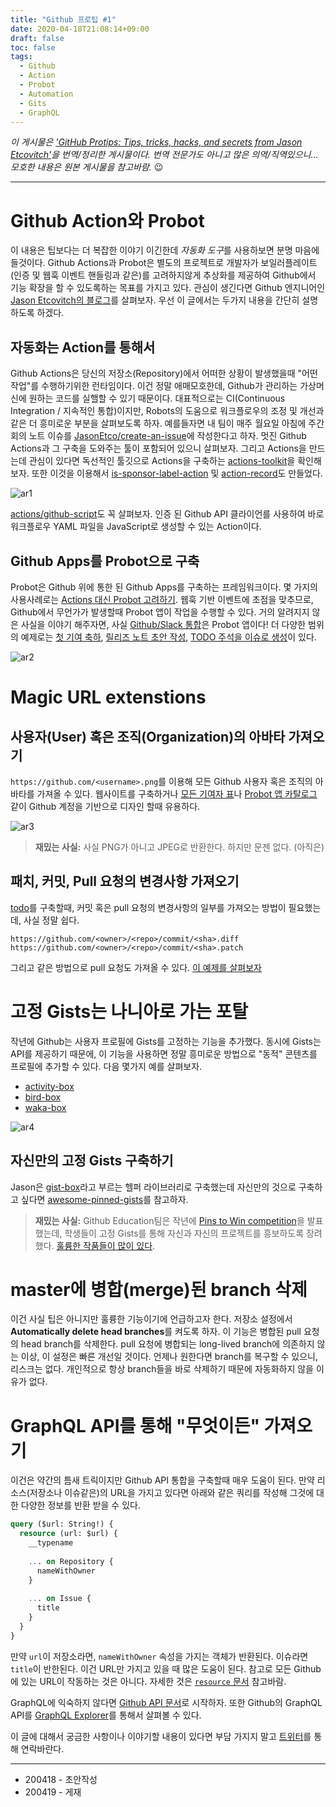 ```yaml
---
title: "Github 프로팁 #1"
date: 2020-04-18T21:08:14+09:00
draft: false
toc: false
tags:
  - Github
  - Action
  - Probot
  - Automation
  - Gits
  - GraphQL
---
```


*이 게시물은 ['GitHub Protips: Tips, tricks, hacks, and secrets from Jason Etcovitch'](https://github.blog/2020-04-16-github-protips-tips-tricks-hacks-and-secrets-from-jason-etcovitch/)을 번역/정리한 게시물이다. 번역 전문가도 아니고 많은 의역/직역있으니... 모호한 내용은 원본 게시물을 참고바람.* :wink:

---

# Github Action와 Probot
이 내용은 팁보다는 더 복잡한 이야기 이긴한데 *자동화 도구*를 사용하보면 분명 마음에 들것이다.  Github Actions과 Probot은 별도의 프로젝트로 개발자가 보일러플레이트(인증 및 웹훅 이벤트 핸들링과 같은)를 고려하지않게 추상화를 제공하여 Github에서 기능 확장을 할 수 있도록하는 목표를 가지고 있다. 관심이 생긴다면 Github 엔지니어인 [Jason Etcovitch의 블로그](https://jasonet.co/)를 살펴보자. 우선 이 글에서는 두가지 내용을 간단히 설명하도록 하겠다.

## 자동화는 Action를 통해서
Github Actions은 당신의 저장소(Repository)에서 어떠한 상황이 발생했을때 "어떤 작업"를 수행하기위한 런타임이다. 이건 정말 애매모호한데, Github가 관리하는 가상머신에 원하는 코드를 실핼할 수 있기 때문이다. 대표적으로는 CI(Continuous Integration / 지속적인 통합)이지만, Robots의 도움으로 워크플로우의 조정 및 개선과 같은 더 흥미로운 부분을 살펴보도록 하자. 예를들자면 내 팀이 매주 월요일 아침에 주간 회의 노트 이슈를 [JasonEtco/create-an-issue](https://github.com/JasonEtco/create-an-issue)에 작성한다고 하자. 멋진 Github Actions과 그 구축을 도와주는 툴이 포함되어 있으니 살펴보자. 그리고 Actions을 만드는데 관심이 있다면 독선적인 툴깃으로 Actions을 구축하는 [actions-toolkit](https://github.com/JasonEtco/actions-toolkit)을 확인해보자. 또한 이것을 이용해서 [is-sponsor-label-action](https://github.com/JasonEtco/is-sponsor-label-action) 및 [action-record](https://github.com/JasonEtco/action-record/)도 만들었다.

![ar1](/posts/10/ar1.png)

[actions/github-script](http://github.com/actions/github-script)도 꼭 살펴보자. 인증 된 Github API 클라이언를 사용하여 바로 워크플로우 YAML 파일을  JavaScript로 생성할 수 있는 Action이다.

## Github Apps를 Probot으로 구축
Probot은 Github 위에 통한 된 Github Apps를 구축하는 프레임워크이다. 몇 가지의 사용사례로는 [Actions 대신 Probot 고려하기](https://jasonet.co/posts/probot-app-or-github-action-v2/). 웹훅 기반 이벤트에 초점을 맞추므로, Github에서 무언가가 발생할때 Probot 앱이 작업을 수행할 수 있다. 거의 알려지지 않은 사실을 이야기 해주자면, 사실 [Github/Slack 통합](https://slack.github.com/)은 Probot 앱이다! 더 다양한 범위의 예제로는 [첫 기여 축하](https://github.com/behaviorbot/welcome), [릴리즈 노트 초안 작성](https://github.com/release-drafter/release-drafter), [TODO 주석을 이슈로 생성](https://github.com/JasonEtco/todo)이 있다.

![ar2](/posts/10/ar2.png)

# Magic URL extenstions
## 사용자(User) 혹은 조직(Organization)의 아바타 가져오기
`https://github.com/<username>.png`를 이용해 모든 Github 사용자 혹은 조직의 아바타를 가져올 수 있다. 웹사이트를 구축하거나 [모든 기여자 표](https://github.com/all-contributors/all-contributors#contributors-)나 [Probot 앱 카탈로그](https://probot.github.io/apps/stale/) 같이 Github 계정을 기반으로 디자인 할때 유용하다.

![ar3](/posts/10/ar3.png)

> **재밌는 사실:** 사실 PNG가 아니고 JPEG로 반환한다. 하지만 문젠 없다. (아직은)

## 패치, 커밋, Pull 요청의 변경사항 가져오기
[todo](https://github.com/JasonEtco/todo)를 구축할때, 커밋 혹은 pull 요청의 변경사항의 일부를 가져오는 방법이 필요했는데, 사실 정말 쉽다. 
```
https://github.com/<owner>/<repo>/commit/<sha>.diff
https://github.com/<owner>/<repo>/commit/<sha>.patch
```
그리고 같은 방법으로 pull 요청도 가져올 수 있다. [이 예제를 살펴보자](https://github.com/integrations/snappydoo/pull/8.diff)

# 고정 Gists는 나니아로 가는 포탈
작년에 Github는 사용자 프로필에 Gists를 고정하는 기능을 추가했다. 동시에 Gists는 API를 제공하기 때문에, 이 기능을 사용하면 정말 흥미로운 방법으로 "동적" 콘텐츠를 프로필에 추가할 수 있다. 다음 몇가지 예를 살펴보자.

- [activity-box](https://github.com/JasonEtco/activity-box)
- [bird-box](https://github.com/matchai/bird-box)
- [waka-box](https://github.com/matchai/waka-box)

![ar4](/posts/10/ar4.png)

## 자신만의 고정 Gists 구축하기
Jason은 [gist-box](https://github.com/JasonEtco/gist-box)라고 부르는 헬퍼 라이브러리로 구축했는데 자신만의 것으로 구축하고 싶다면 [awesome-pinned-gists](https://github.com/matchai/awesome-pinned-gists)를 참고하자.

> **재밌는 사실:** Github Education팀은 작년에 [Pins to Win competition](https://github.blog/2019-06-03-pin-gists-to-win-a-github-education-backpack/)을 발표했는데, 학생들이 고정 Gists를 통해 자신과 자신의 프로젝트를 흥보하도록 장려했다. [훌륭한 작품들이 많이 있다](https://github.blog/2019-06-03-pin-gists-to-win-a-github-education-backpack/).

# master에 병합(merge)된 branch 삭제
이건 사실 팁은 아니지만 훌륭한 기능이기에 언급하고자 한다. 저장소 설정에서 **Automatically delete head branches**를 켜도록 하자. 이 기능은 병합된 pull 요청의 head branch를 삭제한다. pull 요청에 병합되는 long-lived branch에 의존하지 않는 이상, 이 설정은 빠른 개선일 것이다. 언제나 원한다면 branch를 복구할 수 있으니, 리스크는 없다. 개인적으로 항상 branch들을 바로 삭제하기 때문에 자동화하지 않을 이유가 없다.

# GraphQL API를 통해 "무엇이든" 가져오기
이건은 약간의 틈새 트릭이지만 Github API 통합을 구축할때 매우 도움이 된다. 만약 리소스(저장소나 이슈같은)의 URL을 가지고 있다면 아래와 같은 쿼리를 작성해 그것에 대한 다양한 정보를 반환 받을 수 있다.

```sql
query ($url: String!) {
  resource (url: $url) {
    __typename
    
    ... on Repository {
      nameWithOwner
    }
    
    ... on Issue {
      title
    }
  }
}
```
만약 `url`이 저장소라면, `nameWithOwner` 속성을 가지는 객체가 반환된다. 이슈라면 `title`이 반한된다. 이건 URL만 가지고 있을 때 많은 도움이 된다. 참고로 모든 Github에 있는 URL이 작동하는 것은 아니다. 자세한 것은 [`resource` 문서](https://developer.github.com/v4/interface/uniformresourcelocatable/) 참고바람.

GraphQL에 익숙하지 않다면 [Github API 문서](https://developer.github.com/v4/)로 시작하자. 또한 Github의 GraphQL API를 [GraphQL Explorer](https://developer.github.com/v4/explorer/)를 통해서 살펴볼 수 있다.

이 글에 대해서 궁금한 사항이나 이야기할 내용이 있다면 부담 가지지 말고 [트위터](https://twitter.com/JasonEtco)를 통해 연락바란다.

---
- 200418 - 초안작성
- 200419 - 게재